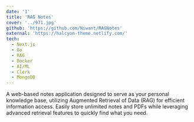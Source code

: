 ```yaml
---
date: '1'
title: 'RAG Notes'
cover: '../971.jpg'
github: 'https://github.com/Niwant/RAGNotes'
external: 'https://halcyon-theme.netlify.com/'
tech:
  - Next.js
  - Go
  - RAG
  - Docker
  - AI/ML
  - Clerk
  - MongoDB
---
```


A web-based notes application designed to serve as your personal knowledge base, utilizing Augmented Retrieval of Data (RAG) for efficient information access. Easily store unlimited notes and PDFs while leveraging advanced retrieval features to quickly find what you need.
